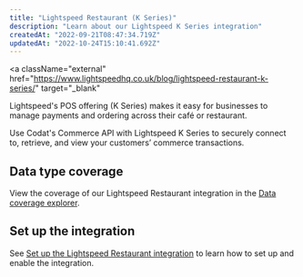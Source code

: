 ```yaml
---
title: "Lightspeed Restaurant (K Series)"
description: "Learn about our Lightspeed K Series integration"
createdAt: "2022-09-21T08:47:34.719Z"
updatedAt: "2022-10-24T15:10:41.692Z"
---
```


<a
  className="external"
  href="https://www.lightspeedhq.co.uk/blog/lightspeed-restaurant-k-series/"
  target="_blank"
>
  Lightspeed's
</a> POS offering (K Series) makes it easy for businesses to manage payments and
ordering across their café or restaurant.

Use Codat's Commerce API with Lightspeed K Series to securely connect to, retrieve, and view your customers’ commerce transactions.

## Data type coverage

View the coverage of our Lightspeed Restaurant integration in the <a className="external" href="https://knowledge.codat.io/supported-features/commerce?view=tab-by-integration&integrationKey=ldgh" target="_blank">Data coverage explorer</a>.

## Set up the integration

See [Set up the Lightspeed Restaurant integration](https://docs.codat.io/docs/commerce-lightspeed-k-setup) to learn how to set up and enable the integration.
